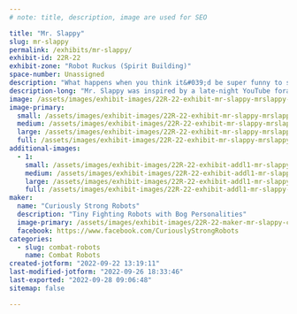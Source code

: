 ```yaml
---
# note: title, description, image are used for SEO

title: "Mr. Slappy"
slug: mr-slappy
permalink: /exhibits/mr-slappy/
exhibit-id: 22R-22
exhibit-zone: "Robot Ruckus (Spirit Building)"
space-number: Unassigned
description: "What happens when you think it&#039;d be super funny to see a robot robot slap fight."
description-long: "Mr. Slappy was inspired by a late-night YouTube foray into the world of Russian Slap fighting where grown men stand there and slap each other across the face until someone gives up or falls down.  While our version is nowhere as large or imposing as that, Mr. Slappy will never back down from a fight and is also always willing to give a friendly wave or high-five to the fans between matches."
image: /assets/images/exhibit-images/22R-22-exhibit-mr-slappy-mrslappy-large.jpg
image-primary: 
  small: /assets/images/exhibit-images/22R-22-exhibit-mr-slappy-mrslappy-small.jpg
  medium: /assets/images/exhibit-images/22R-22-exhibit-mr-slappy-mrslappy-medium.jpg
  large: /assets/images/exhibit-images/22R-22-exhibit-mr-slappy-mrslappy-large.jpg
  full: /assets/images/exhibit-images/22R-22-exhibit-mr-slappy-mrslappy-full.jpg
additional-images: 
  - 1:
    small: /assets/images/exhibit-images/22R-22-exhibit-addl1-mr-slappy-mr-slappy-small.png
    medium: /assets/images/exhibit-images/22R-22-exhibit-addl1-mr-slappy-mr-slappy-medium.png
    large: /assets/images/exhibit-images/22R-22-exhibit-addl1-mr-slappy-mr-slappy-large.png
    full: /assets/images/exhibit-images/22R-22-exhibit-addl1-mr-slappy-mr-slappy-full.png
maker: 
  name: "Curiously Strong Robots"
  description: "Tiny Fighting Robots with Bog Personalities"
  image-primary: /assets/images/exhibit-images/22R-22-maker-mr-slappy-csrteamlogo-redbg-medium.png
  facebook: https://www.facebook.com/CuriouslyStrongRobots
categories: 
  - slug: combat-robots
    name: Combat Robots
created-jotform: "2022-09-22 13:19:11"
last-modified-jotform: "2022-09-26 18:33:46"
last-exported: "2022-09-28 09:06:48"
sitemap: false

---
```

